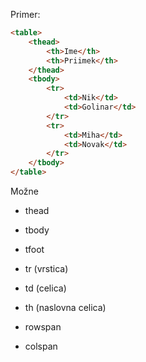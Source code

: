 Primer:
```html 
<table>
	<thead>
		<th>Ime</th>
		<th>Priimek</th>
	</thead>
	<tbody>
		<tr>
			<td>Nik</td>
			<td>Golinar</td>
		</tr>
		<tr>
			<td>Miha</td>
			<td>Novak</td>
		</tr>
	</tbody>
</table>
```
Možne
- thead
- tbody
- tfoot

- tr (vrstica)
- td (celica)
- th (naslovna celica)

- rowspan
- colspan
